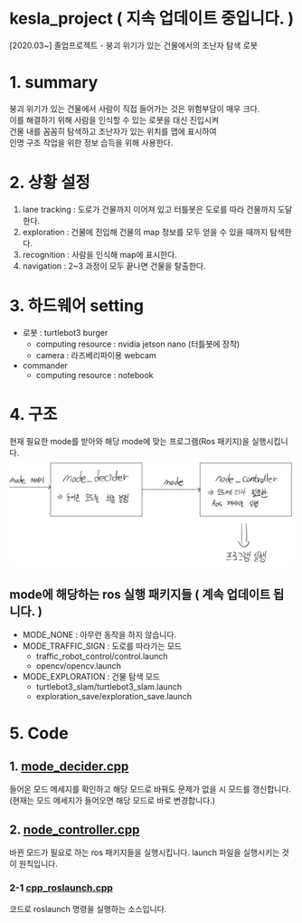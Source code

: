 # kesla_project ( 지속 업데이트 중입니다. )
[2020.03~] 졸업프로젝트 - 붕괴 위기가 있는 건물에서의 조난자 탐색 로봇

# 1. summary
붕괴 위기가 있는 건물에서 사람이 직접 들어가는 것은 위험부담이 매우 크다.  
이를 해결하기 위해 사람을 인식할 수 있는 로봇을 대신 진입시켜  
건물 내를 꼼꼼히 탐색하고 조난자가 있는 위치를 맵에 표시하여  
인명 구조 작업을 위한 정보 습득을 위해 사용한다.  

# 2. 상황 설정
1. lane tracking : 도로가 건물까지 이어져 있고 터틀봇은 도로를 따라 건물까지 도달한다.
2. exploration : 건물에 진입해 건물의 map 정보를 모두 얻을 수 있을 때까지 탐색한다.
3. recognition : 사람을 인식해 map에 표시한다.
4. navigation : 2~3 과정이 모두 끝나면 건물을 탈출한다.

# 3. 하드웨어 setting
* 로봇 : turtlebot3 burger
  * computing resource : nvidia jetson nano (터틀봇에 장착)
  * camera : 라즈베리파이용 webcam
* commander 
  * computing resource : notebook
  
# 4. 구조 
현재 필요한 mode를 받아와 해당 mode에 맞는 프로그램(Ros 패키지)을 실행시킵니다.
<img src="./image01.png" width=800px>  
## mode에 해당하는 ros 실행 패키지들 ( 계속 업데이트 됩니다. )  
* MODE_NONE : 아무런 동작을 하지 않습니다.  
* MODE_TRAFFIC_SIGN : 도로를 따라가는 모드  
  * traffic_robot_control/control.launch  
  * opencv/opencv.launch  
* MODE_EXPLORATION : 건물 탐색 모드  
  * turtlebot3_slam/turtlebot3_slam.launch  
  * exploration_save/exploration_save.launch  
 
# 5. Code 
## 1. [mode_decider.cpp](./mode_decider/src/mode_decider.cpp)
들어온 모드 메세지를 확인하고 해당 모드로 바꿔도 문제가 없을 시 모드를 갱신합니다.  
(현재는 모드 메세지가 들어오면 해당 모드로 바로 변경합니다.)  


## 2. [node_controller.cpp](./node_controller/src/node_controller.cpp)
바뀐 모드가 필요로 하는 ros 패키지들을 실행시킵니다. launch 파일을 실행시키는 것이 원칙입니다.  
### 2-1 [cpp_roslaunch.cpp](./node_controller/src/cpp_roslaunch.cpp)
코드로 roslaunch 명령을 실행하는 소스입니다.




